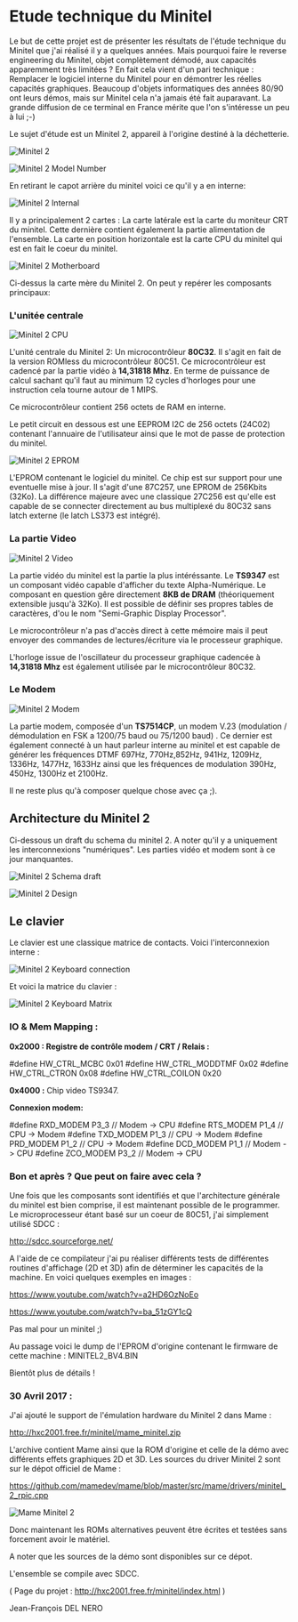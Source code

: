 # Etude technique du Minitel

Le but de cette projet est de présenter les résultats de l'étude technique du Minitel que j'ai réalisé il y a quelques années.
Mais pourquoi faire le reverse engineering du Minitel, objet complètement démodé, aux capacités apparemment très limitées ?
En fait cela vient d'un pari technique : Remplacer le logiciel interne du Minitel pour en démontrer les réelles capacités graphiques.
Beaucoup d'objets informatiques des années 80/90 ont leurs démos, mais sur Minitel cela n'a jamais été fait auparavant.
La grande diffusion de ce terminal en France mérite que l'on s'intéresse un peu à lui ;-)

Le sujet d'étude est un Minitel 2, appareil à l'origine destiné à la déchetterie.

![Minitel 2](https://raw.githubusercontent.com/jfdelnero/minitel/master/doc/img/minitel2.jpg)

![Minitel 2 Model Number](https://raw.githubusercontent.com/jfdelnero/minitel/master/doc/img/minitel2_modelnumber.jpg)

En retirant le capot arrière du minitel voici ce qu'il y a en interne:

![Minitel 2 Internal](https://raw.githubusercontent.com/jfdelnero/minitel/master/doc/img/minitel2_interne.jpg)

Il y a principalement 2 cartes : La carte latérale est la carte du moniteur CRT du minitel. Cette dernière contient également la partie alimentation de l'ensemble.
La carte en position horizontale est la carte CPU du minitel qui est en fait le coeur du minitel.

![Minitel 2 Motherboard](https://raw.githubusercontent.com/jfdelnero/minitel/master/doc/img/minitel2_motherboard.jpg)

Ci-dessus la carte mère du Minitel 2. On peut y repérer les composants principaux:

### L'unitée centrale

![Minitel 2 CPU](https://raw.githubusercontent.com/jfdelnero/minitel/master/doc/img/minitel2_cpu.jpg)

L'unité centrale du Minitel 2: Un microcontrôleur **80C32**. Il s'agit en fait de la version ROMless du microcontrôleur 80C51. Ce microcontrôleur est cadencé par la partie vidéo à **14,31818 Mhz**. En terme de puissance de calcul sachant qu'il faut au minimum 12 cycles d'horloges pour une instruction cela tourne autour de 1 MIPS.

Ce microcontrôleur contient 256 octets de RAM en interne.

Le petit circuit en dessous est une EEPROM I2C de 256 octets (24C02) contenant l'annuaire de l'utilisateur ainsi que le mot de passe de protection du minitel.

![Minitel 2 EPROM](https://raw.githubusercontent.com/jfdelnero/minitel/master/doc/img/minitel2_eprom.jpg)

L'EPROM contenant le logiciel du minitel. Ce chip est sur support pour une eventuelle mise à jour. Il s'agit d'une 87C257, une EPROM de 256Kbits (32Ko). La différence majeure avec une classique 27C256 est qu'elle est capable de se connecter directement au bus multiplexé du 80C32 sans latch externe (le latch LS373 est intégré).

### La partie Video

![Minitel 2 Video](https://raw.githubusercontent.com/jfdelnero/minitel/master/doc/img/minitel2_video.jpg)

La partie vidéo du minitel est la partie la plus intéréssante. Le **TS9347** est un composant vidéo capable d'afficher du texte Alpha-Numérique.
Le composant en question gêre directement **8KB de DRAM** (théoriquement extensible jusqu'à 32Ko).
Il est possible de définir ses propres tables de caractères, d'ou le nom "Semi-Graphic Display Processor".

Le microcontrôleur n'a pas d'accès direct à cette mémoire mais il peut envoyer des commandes de lectures/écriture via le processeur graphique.

L'horloge issue de l'oscillateur du processeur graphique cadencée à **14,31818 Mhz** est également utilisée par le microcontrôleur 80C32.

### Le Modem

![Minitel 2 Modem](https://raw.githubusercontent.com/jfdelnero/minitel/master/doc/img/minitel2_modem.jpg)

La partie modem, composée d'un **TS7514CP**, un modem V.23 (modulation / démodulation en FSK a 1200/75 baud ou 75/1200 baud) .
Ce dernier est également connecté à un haut parleur interne au minitel et est capable de générer les fréquences DTMF 697Hz, 770Hz,852Hz, 941Hz, 1209Hz, 1336Hz, 1477Hz, 1633Hz ainsi que les fréquences de modulation 390Hz, 450Hz, 1300Hz et 2100Hz.

Il ne reste plus qu'à composer quelque chose avec ça ;).

## Architecture du Minitel 2

Ci-dessous un draft du schema du minitel 2. A noter qu'il y a uniquement les interconnexions "numériques". Les parties vidéo et modem sont à ce jour manquantes.

![Minitel 2 Schema draft](https://raw.githubusercontent.com/jfdelnero/minitel/master/doc/img/UC_Decodage_Clavier_small.jpg)

![Minitel 2 Design](https://raw.githubusercontent.com/jfdelnero/minitel/master/doc/img/Architecture_Minitel_2.gif)

## Le clavier

Le clavier est une classique matrice de contacts. Voici l'interconnexion interne :

![Minitel 2 Keyboard connection](https://raw.githubusercontent.com/jfdelnero/minitel/master/doc/img/minitel2_clavier.jpg)

Et voici la matrice du clavier :

![Minitel 2 Keyboard Matrix](https://raw.githubusercontent.com/jfdelnero/minitel/master/doc/img/matrice_clavier_minitel.gif)

### IO & Mem Mapping :

**0x2000 : Registre de contrôle modem / CRT / Relais :**

\#define HW\_CTRL\_MCBC 0x01
\#define HW\_CTRL\_MODDTMF 0x02
\#define HW\_CTRL\_CTRON 0x08
\#define HW\_CTRL\_COILON 0x20

**0x4000 :** Chip video TS9347.

**Connexion modem:**

\#define RXD\_MODEM P3\_3 // Modem \-\> CPU
\#define RTS\_MODEM P1\_4 // CPU \-\> Modem
\#define TXD\_MODEM P1\_3 // CPU \-\> Modem
\#define PRD\_MODEM P1\_2 // CPU \-\> Modem
\#define DCD\_MODEM P1\_1 // Modem \-\> CPU
\#define ZCO\_MODEM P3\_2 // Modem \-\> CPU

### Bon et après ? Que peut on faire avec cela ?

Une fois que les composants sont identifiés et que l'architecture générale du minitel est bien comprise, il est maintenant possible de le programmer.
Le microprocesseur étant basé sur un coeur de 80C51, j'ai simplement utilisé SDCC :

http://sdcc.sourceforge.net/

A l'aide de ce compilateur j'ai pu réaliser différents tests de différentes routines d'affichage (2D et 3D) afin de déterminer les capacités de la machine. En voici quelques exemples en images :

https://www.youtube.com/watch?v=a2HD6OzNoEo

https://www.youtube.com/watch?v=ba_51zGY1cQ

Pas mal pour un minitel ;)

Au passage voici le dump de l'EPROM d'origine contenant le firmware de cette machine : MINITEL2_BV4.BIN

Bientôt plus de détails !

### 30 Avril 2017 :

J'ai ajouté le support de l'émulation hardware du Minitel 2 dans Mame :

http://hxc2001.free.fr/minitel/mame_minitel.zip

L'archive contient Mame ainsi que la ROM d'origine et celle de la démo avec différents effets graphiques 2D et 3D.
Les sources du driver Minitel 2 sont sur le dépot officiel de Mame :

https://github.com/mamedev/mame/blob/master/src/mame/drivers/minitel_2_rpic.cpp

![Mame Minitel 2](https://raw.githubusercontent.com/jfdelnero/minitel/master/doc/img/mame_minitel.png)

Donc maintenant les ROMs alternatives peuvent être écrites et testées sans forcement avoir le matériel.

A noter que les sources de la démo sont disponibles sur ce dépot.

L'ensemble se compile avec SDCC.

( Page du projet : http://hxc2001.free.fr/minitel/index.html )

Jean-François DEL NERO
